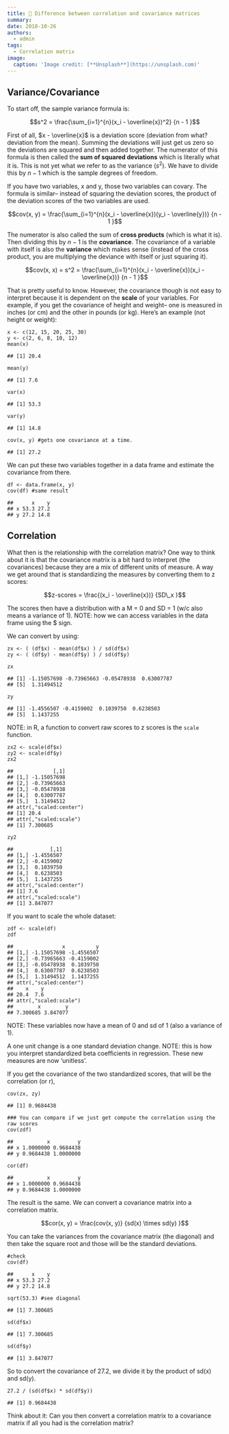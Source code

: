 ```yaml
---
title: 🧠 Difference between correlation and covariance matrices
summary: 
date: 2018-10-26
authors:
  - admin
tags:
  - Correlation matrix
image:
  caption: 'Image credit: [**Unsplash**](https://unsplash.com)'
---
```


## Variance/Covariance

To start off, the sample variance formula is:

$$s^2 = \frac{\sum_{i=1}^{n}(x_i - \overline{x})^2} {n - 1 }$$

First of all, $x - \overline{x}$ is a deviation score (deviation from
what? deviation from the mean). Summing the deviations will just get us
zero so the deviations are squared and then added together. The
numerator of this formula is then called the **sum of squared
deviations** which is literally what it is. This is not yet what we
refer to as the variance (*s*<sup>2</sup>). We have to divide this by
*n* − 1 which is the sample degrees of freedom.

If you have two variables, x and y, those two variables can covary. The
formula is similar– instead of squaring the deviation scores, the
product of the deviation scores of the two variables are used.

$$cov(x, y) = \frac{\sum_{i=1}^{n}(x_i - \overline{x})(y_i - \overline{y})} {n - 1 }$$

The numerator is also called the sum of **cross products** (which is
what it is). Then dividing this by *n* − 1 is the **covariance**. The
covariance of a variable with itself is also the **variance** which
makes sense (instead of the cross product, you are multiplying the
deviance with itself or just squaring it).

$$cov(x, x) = s^2 = \frac{\sum_{i=1}^{n}(x_i - \overline{x})(x_i - \overline{x})} {n - 1 }$$

That is pretty useful to know. However, the covariance though is not
easy to interpret because it is dependent on the **scale** of your
variables. For example, if you get the covariance of height and weight–
one is measured in inches (or cm) and the other in pounds (or kg).
Here’s an example (not height or weight):

    x <- c(12, 15, 20, 25, 30)
    y <- c(2, 6, 8, 10, 12)
    mean(x)

    ## [1] 20.4

    mean(y)

    ## [1] 7.6

    var(x)

    ## [1] 53.3

    var(y)

    ## [1] 14.8

    cov(x, y) #gets one covariance at a time. 

    ## [1] 27.2

We can put these two variables together in a data frame and estimate the
covariance from there.

    df <- data.frame(x, y)
    cov(df) #same result

    ##      x    y
    ## x 53.3 27.2
    ## y 27.2 14.8

## Correlation

What then is the relationship with the correlation matrix? One way to
think about it is that the covariance matrix is a bit hard to interpret
(the covariances) because they are a mix of different units of measure.
A way we get around that is standardizing the measures by converting
them to z scores:

$$z-scores = \frac{(x_i - \overline{x})} {SD\_x  }$$

The scores then have a distribution with a M = 0 and SD = 1 (w/c also
means a variance of 1). NOTE: how we can access variables in the data
frame using the $ sign.

We can convert by using:

    zx <- ( (df$x) - mean(df$x) ) / sd(df$x)
    zy <- ( (df$y) - mean(df$y) ) / sd(df$y)

    zx

    ## [1] -1.15057698 -0.73965663 -0.05478938  0.63007787
    ## [5]  1.31494512

    zy

    ## [1] -1.4556507 -0.4159002  0.1039750  0.6238503
    ## [5]  1.1437255

NOTE: in R, a function to convert raw scores to z scores is the `scale`
function.

    zx2 <- scale(df$x)
    zy2 <- scale(df$y)
    zx2

    ##             [,1]
    ## [1,] -1.15057698
    ## [2,] -0.73965663
    ## [3,] -0.05478938
    ## [4,]  0.63007787
    ## [5,]  1.31494512
    ## attr(,"scaled:center")
    ## [1] 20.4
    ## attr(,"scaled:scale")
    ## [1] 7.300685

    zy2

    ##            [,1]
    ## [1,] -1.4556507
    ## [2,] -0.4159002
    ## [3,]  0.1039750
    ## [4,]  0.6238503
    ## [5,]  1.1437255
    ## attr(,"scaled:center")
    ## [1] 7.6
    ## attr(,"scaled:scale")
    ## [1] 3.847077

If you want to scale the whole dataset:

    zdf <- scale(df)
    zdf

    ##                x          y
    ## [1,] -1.15057698 -1.4556507
    ## [2,] -0.73965663 -0.4159002
    ## [3,] -0.05478938  0.1039750
    ## [4,]  0.63007787  0.6238503
    ## [5,]  1.31494512  1.1437255
    ## attr(,"scaled:center")
    ##    x    y 
    ## 20.4  7.6 
    ## attr(,"scaled:scale")
    ##        x        y 
    ## 7.300685 3.847077

NOTE: These variables now have a mean of 0 and sd of 1 (also a variance
of 1).

A one unit change is a one standard deviation change. NOTE: this is how
you interpret standardized beta coefficients in regression. These new
measures are now ‘unitless’.

If you get the covariance of the two standardized scores, that will be
the correlation (or r),

    cov(zx, zy)

    ## [1] 0.9684438

    ### You can compare if we just get compute the correlation using the raw scores
    cov(zdf)

    ##           x         y
    ## x 1.0000000 0.9684438
    ## y 0.9684438 1.0000000

    cor(df)

    ##           x         y
    ## x 1.0000000 0.9684438
    ## y 0.9684438 1.0000000

The result is the same. We can convert a covariance matrix into a
correlation matrix.

$$cor(x, y) = \frac{cov(x, y)} {sd(x) \times sd(y) }$$

You can take the variances from the covariance matrix (the diagonal) and
then take the square root and those will be the standard deviations.

    #check
    cov(df)

    ##      x    y
    ## x 53.3 27.2
    ## y 27.2 14.8

    sqrt(53.3) #see diagonal

    ## [1] 7.300685

    sd(df$x)

    ## [1] 7.300685

    sd(df$y)

    ## [1] 3.847077

So to convert the covariance of 27.2, we divide it by the product of
sd(x) and sd(y).

    27.2 / (sd(df$x) * sd(df$y))

    ## [1] 0.9684438

Think about it: Can you then convert a correlation matrix to a
covariance matrix if all you had is the correlation matrix?
